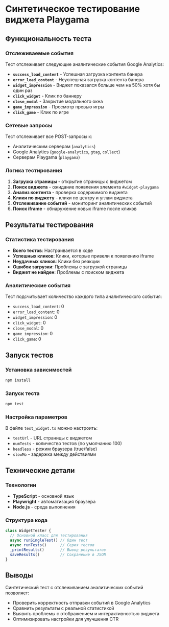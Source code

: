 # Синтетическое тестирование виджета Playgama

## Функциональность теста

### Отслеживаемые события

Тест отслеживает следующие аналитические события Google Analytics:

- **`success_load_content`** - Успешная загрузка контента банера
- **`error_load_content`** - Неуспешная загрузка контента банера  
- **`widget_impression`** - Виджет показался больше чем на 50% хотя бы один раз
- **`click_widget`** - Клик по баннеру
- **`close_modal`** - Закрытие модального окна
- **`game_impression`** - Просмотр превью игры
- **`click_game`** - Клик по игре

### Сетевые запросы

Тест отслеживает все POST-запросы к:
- Аналитическим серверам (`analytics`)
- Google Analytics (`google-analytics`, `gtag`, `collect`)
- Серверам Playgama (`playgama`)

### Логика тестирования

1. **Загрузка страницы** - открытие страницы с виджетом
2. **Поиск виджета** - ожидание появления элемента `#widget-playgama`
3. **Анализ контента** - проверка содержимого виджета
4. **Клики по виджету** - клики по центру и углам виджета
5. **Отслеживание событий** - мониторинг аналитических событий
6. **Поиск iframe** - обнаружение новых iframe после кликов

## Результаты тестирования

### Статистика тестирования

- **Всего тестов**: Настраивается в коде
- **Успешных кликов**: Клики, которые привели к появлению iframe
- **Неудачных кликов**: Клики без реакции
- **Ошибок загрузки**: Проблемы с загрузкой страницы
- **Виджет не найден**: Проблемы с поиском виджета

### Аналитические события

Тест подсчитывает количество каждого типа аналитического события:
- `success_load_content`: 0
- `error_load_content`: 0  
- `widget_impression`: 0
- `click_widget`: 0
- `close_modal`: 0
- `game_impression`: 0
- `click_game`: 0

## Запуск тестов

### Установка зависимостей
```bash
npm install
```

### Запуск теста
```bash
npm test
```

### Настройка параметров

В файле `test_widget.ts` можно настроить:
- `testUrl` - URL страницы с виджетом
- `numTests` - количество тестов (по умолчанию 100)
- `headless` - режим браузера (true/false)
- `slowMo` - задержка между действиями

## Технические детали

### Технологии
- **TypeScript** - основной язык
- **Playwright** - автоматизация браузера
- **Node.js** - среда выполнения

### Структура кода

```typescript
class WidgetTester {
  // Основной класс для тестирования
  async runSingleTest() // Один тест
  async runTests()      // Серия тестов
  _printResults()       // Вывод результатов
  saveResults()         // Сохранение в JSON
}
```

## Выводы

Синтетический тест с отслеживанием аналитических событий позволяет:
- Проверить корректность отправки событий в Google Analytics
- Сравнить результаты с реальной статистикой
- Выявить проблемы с отображением и интерактивностью виджета
- Оптимизировать настройки для улучшения CTR 
